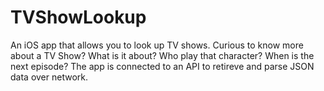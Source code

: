 # TVShowLookup

An iOS app that allows you to look up TV shows. Curious to know more about a TV Show? What is it about? Who play that character? When is the next episode? The app is connected to an API to retireve and parse JSON data over network.
